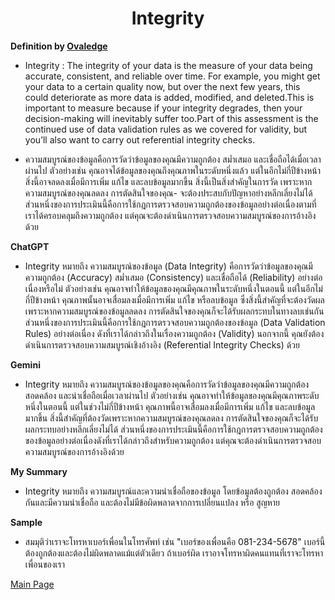 <center><h1>Integrity</h1></center>

**Definition by [Ovaledge](https://www.ovaledge.com/blog/data-quality-metrics)**

- Integrity : The integrity of your data is the measure of your data being accurate, consistent, and reliable over time. For example, you might get your data to a certain quality now, but over the next few years, this could deteriorate as more data is added, modified, and deleted.This is important to measure because if your integrity degrades, then your decision-making will inevitably suffer too.Part of this assessment is the continued use of data validation rules as we covered for validity, but you’ll also want to carry out referential integrity checks.

- ความสมบูรณ์ของข้อมูลคือการวัดว่าข้อมูลของคุณมีความถูกต้อง สม่ำเสมอ และเชื่อถือได้เมื่อเวลาผ่านไป ตัวอย่างเช่น คุณอาจได้ข้อมูลของคุณถึงคุณภาพในระดับหนึ่งแล้ว แต่ในอีกไม่กี่ปีข้างหน้า สิ่งนี้อาจลดลงเมื่อมีการเพิ่ม แก้ไข และลบข้อมูลมากขึ้น สิ่งนี้เป็นสิ่งสำคัญในการวัด เพราะหากความสมบูรณ์ของคุณลดลง การตัดสินใจของคุณ- จะต้องประสบกับปัญหาอย่างหลีกเลี่ยงไม่ได้ ส่วนหนึ่งของการประเมินนี้คือการใช้กฎการตรวจสอบความถูกต้องของข้อมูลอย่างต่อเนื่องตามที่เราได้ครอบคลุมถึงความถูกต้อง แต่คุณจะต้องดำเนินการตรวจสอบความสมบูรณ์ของการอ้างอิงด้วย

**ChatGPT**

- Integrity หมายถึง ความสมบูรณ์ของข้อมูล (Data Integrity) คือการวัดว่าข้อมูลของคุณมีความถูกต้อง (Accuracy) สม่ำเสมอ (Consistency) และเชื่อถือได้ (Reliability) อย่างต่อเนื่องหรือไม่ ตัวอย่างเช่น คุณอาจทำให้ข้อมูลของคุณมีคุณภาพในระดับหนึ่งในตอนนี้ แต่ในอีกไม่กี่ปีข้างหน้า คุณภาพนั้นอาจเสื่อมลงเมื่อมีการเพิ่ม แก้ไข หรือลบข้อมูล ซึ่งสิ่งนี้สำคัญที่จะต้องวัดผล เพราะหากความสมบูรณ์ของข้อมูลลดลง การตัดสินใจของคุณก็จะได้รับผลกระทบในทางลบเช่นกัน ส่วนหนึ่งของการประเมินนี้คือการใช้กฎการตรวจสอบความถูกต้องของข้อมูล (Data Validation Rules) อย่างต่อเนื่อง ดังที่เราได้กล่าวถึงในเรื่องความถูกต้อง (Validity) นอกจากนี้ คุณยังต้องดำเนินการตรวจสอบความสมบูรณ์เชิงอ้างอิง (Referential Integrity Checks) ด้วย

**Gemini**

- Integrity หมายถึง ความสมบูรณ์ของข้อมูลของคุณคือการวัดว่าข้อมูลของคุณมีความถูกต้อง สอดคล้อง และน่าเชื่อถือเมื่อเวลาผ่านไป ตัวอย่างเช่น คุณอาจทำให้ข้อมูลของคุณมีคุณภาพระดับหนึ่งในตอนนี้ แต่ในช่วงไม่กี่ปีข้างหน้า คุณภาพนี้อาจเสื่อมลงเมื่อมีการเพิ่ม แก้ไข และลบข้อมูลมากขึ้น สิ่งนี้สำคัญที่ต้องวัดเพราะหากความสมบูรณ์ของคุณลดลง การตัดสินใจของคุณก็จะได้รับผลกระทบอย่างหลีกเลี่ยงไม่ได้ ส่วนหนึ่งของการประเมินนี้คือการใช้กฎการตรวจสอบความถูกต้องของข้อมูลอย่างต่อเนื่องดังที่เราได้กล่าวถึงสำหรับความถูกต้อง แต่คุณจะต้องดำเนินการตรวจสอบความสมบูรณ์ของการอ้างอิงด้วย

**My Summary** 

- Integrity หมายถึง ความสมบูรณ์และความน่าเชื่อถือของข้อมูล โดยข้อมูลต้องถูกต้อง สอดคล้องกันและมีความน่าเชื่อถือ และต้องไม่มีข้อผิดพลาดจากการเปลี่ยนแปลง หรือ สูญหาย

**Sample**

- สมมุติว่าเราจะโทรหาเบอร์เพื่อนในโทรศัพท์ เช่น "เบอร์ของเพื่อนคือ 081-234-5678" เบอร์นี้ต้องถูกต้องและต้องไม่ผิดพลาดแม้แต่ตัวเดียว ถ้าเบอร์ผิด เราอาจโทรหาผิดคนแทนที่เราจะโทรหาเพื่อนของเรา


[Main Page](README.md)
